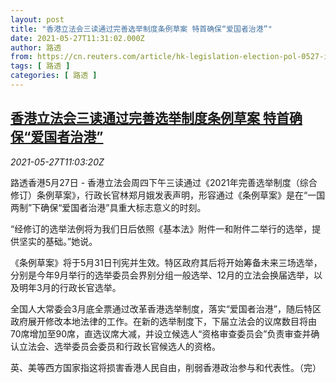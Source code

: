 ```yaml
---
layout: post
title: "香港立法会三读通过完善选举制度条例草案 特首确保“爱国者治港”"
date: 2021-05-27T11:31:02.000Z
author: 路透
from: https://cn.reuters.com/article/hk-legislation-election-pol-0527-idCNKCS2D81BK
tags: [ 路透 ]
categories: [ 路透 ]
---
```

<!--1622115062000-->
[香港立法会三读通过完善选举制度条例草案 特首确保“爱国者治港”](https://cn.reuters.com/article/hk-legislation-election-pol-0527-idCNKCS2D81BK)
------

<div>
<div><i>2021-05-27T11:03:20Z</i></div><p>路透香港5月27日 - 香港立法会周四下午三读通过《2021年完善选举制度（综合修订）条例草案》，行政长官林郑月娥发表声明，形容通过《条例草案》是在“一国两制”下确保“爱国者治港”具重大标志意义的时刻。</p><p>“经修订的选举法例将为我们日后依照《基本法》附件一和附件二举行的选举，提供坚实的基础。”她说。</p><p>《条例草案》将于5月31日刊宪并生效。特区政府其后将开始筹备未来三场选举，分别是今年9月举行的选举委员会界别分组一般选举、12月的立法会换届选举，以及明年3月的行政长官选举。</p><p>全国人大常委会3月底全票通过改革香港选举制度，落实“爱国者治港”，随后特区政府展开修改本地法律的工作。在新的选举制度下，下届立法会的议席数目将由70席增加至90席，直选议席大减，并设立候选人“资格审查委员会”负责审查并确认立法会、选举委员会委员和行政长官候选人的资格。</p><p>英、美等西方国家指这将损害香港人民自由，削弱香港政治参与和代表性。（完）</p>
</div>
